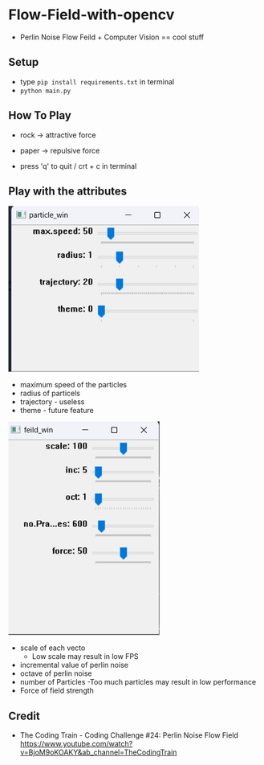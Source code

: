 # Flow-Field-with-opencv
- Perlin Noise Flow Feild + Computer Vision == cool stuff
## Setup
- type ```pip install requirements.txt``` in terminal
- ``` python main.py ```
## How To Play
- rock -> attractive force
- paper -> repulsive force

- press 'q' to quit / crt + c in terminal
## Play with the attributes
![img2](assets/img/particle_win.png)
- maximum speed of the particles
- radius of particels
- trajectory - useless
- theme - future feature

![img3](assets/img/field_win.png)
- scale of each vecto
    - Low scale may result in low FPS
- incremental value of perlin noise
- octave of perlin noise
- number of Particles
    -Too much particles may result in low performance
- Force of field strength

## Credit
- The Coding Train - Coding Challenge #24: Perlin Noise Flow Field 
https://www.youtube.com/watch?v=BjoM9oKOAKY&ab_channel=TheCodingTrain
